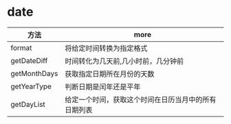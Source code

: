 # date

| 方法         | more                                                 |
| ------------ | ---------------------------------------------------- |
| format       | 将给定时间转换为指定格式                             |
| getDateDiff  | 时间转化为几天前,几小时前，几分钟前                  |
| getMonthDays | 获取指定日期所在月份的天数                           |
| getYearType  | 判断日期是闰年还是平年                               |
| getDayList   | 给定一个时间，获取这个时间在日历当月中的所有日期列表 |
